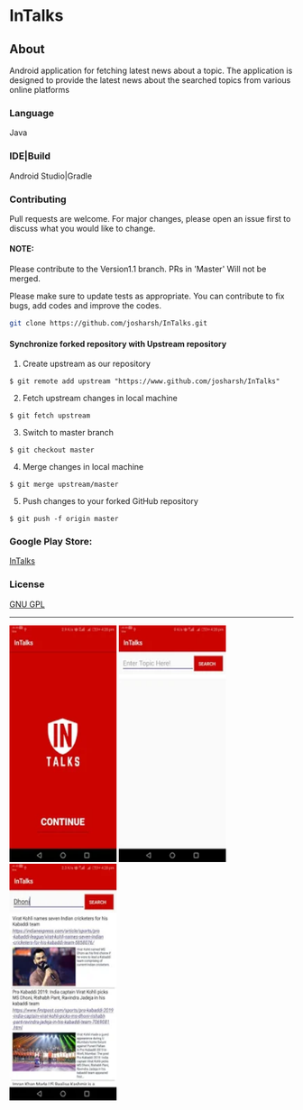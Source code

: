 # InTalks
## About
Android application for fetching latest news about a topic. The application is designed to provide the latest news about the searched topics from various online platforms

### Language
Java

### IDE|Build
Android Studio|Gradle

### Contributing
Pull requests are welcome. For major changes, please open an issue first to discuss what you would like to change.

#### NOTE:
Please contribute to the Version1.1 branch. PRs in 'Master' Will not be merged.


Please make sure to update tests as appropriate.
You can contribute to fix bugs, add codes and improve the codes.

```bash
git clone https://github.com/josharsh/InTalks.git
```
#### Synchronize forked repository with Upstream repository

1. Create upstream as our repository
```
$ git remote add upstream "https://www.github.com/josharsh/InTalks"
```

2. Fetch upstream changes in local machine
```
$ git fetch upstream
```

3. Switch to master branch
```
$ git checkout master
```

4. Merge changes in local machine
```
$ git merge upstream/master
```

5. Push changes to your forked GitHub repository
```
$ git push -f origin master
```


### Google Play Store:
[InTalks](https://play.google.com/store/apps/details?id=com.InTalks.android.liveupdates)

### License
[GNU GPL](https://play.google.com/store/apps/details?id=com.InTalks.android.liveupdates)

<HR>
     <p>
<img src="Resources/1.webp"
     alt="Harmonica Application"
     height=420 width=190/>
<img src="Resources/2.webp"
     alt="Harmonica Application"
      height=420 width=190/>   <img src="Resources/3.webp"
     alt="Harmonica Application"
      height=420 width=190/> 
   

